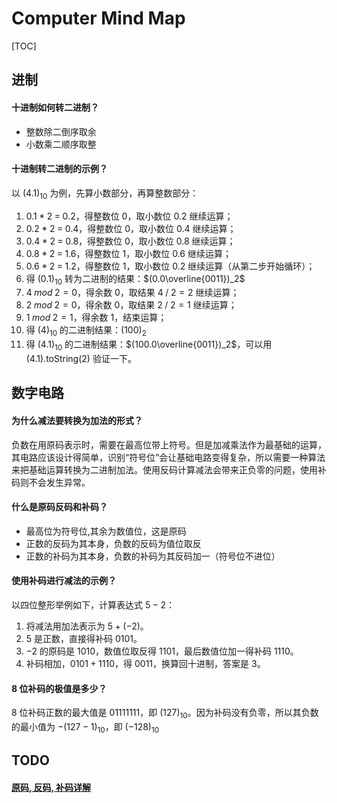 # Computer Mind Map

[TOC]

## 进制

#### 十进制如何转二进制？

* 整数除二倒序取余
* 小数乘二顺序取整

#### 十进制转二进制的示例？

以 $(4.1)_{10}$ 为例，先算小数部分，再算整数部分：

1. $0.1\;*\;2\;=\;0.2$，得整数位 $0$，取小数位 $0.2$ 继续运算；
2. $0.2\;*\;2\;=\;0.4$，得整数位 $0$，取小数位 $0.4$ 继续运算；
3. $0.4\;*\;2\;=\;0.8$，得整数位 $0$，取小数位 $0.8$ 继续运算；
4. $0.8\;*\;2\;=\;1.6$，得整数位 $1$，取小数位 $0.6$ 继续运算；
5. $0.6\;*\;2\;=\;1.2$，得整数位 $1$，取小数位 $0.2$ 继续运算（从第二步开始循环）；
6. 得 $(0.1)_{10}$ 转为二进制的结果：$(0.0\overline{0011})_2$
7. $4\;mod\;2 = 0$，得余数 $0$，取结果 $4\;/\;2 = 2$ 继续运算；
8. $2\;mod\;2 = 0$，得余数 $0$，取结果 $2\;/\;2 = 1$ 继续运算；
9. $1\;mod\;2 = 1$，得余数 $1$，结束运算；
10. 得 $(4)_{10}$ 的二进制结果：$(100)_2$
11. 得 $(4.1)_{10}$ 的二进制结果：$(100.0\overline{0011})_2$，可以用 (4.1).toString(2) 验证一下。

## 数字电路

#### 为什么减法要转换为加法的形式？

负数在用原码表示时，需要在最高位带上符号。但是加减乘法作为最基础的运算，其电路应该设计得简单，识别“符号位”会让基础电路变得复杂，所以需要一种算法来把基础运算转换为二进制加法。使用反码计算减法会带来正负零的问题，使用补码则不会发生异常。

#### 什么是原码反码和补码？

* 最高位为符号位,其余为数值位，这是原码
* 正数的反码为其本身，负数的反码为值位取反
* 正数的补码为其本身，负数的补码为其反码加一（符号位不进位）

#### 使用补码进行减法的示例？

以四位整形举例如下，计算表达式 $5 - 2$：

1. 将减法用加法表示为 $5 + (-2)$。
2. $5$ 是正数，直接得补码 $0101$。
3. $-2$ 的原码是 $1010$，数值位取反得 $1101$，最后数值位加一得补码 $1110$。
4. 补码相加，$0101 + 1110$，得 $0011$，换算回十进制，答案是 $3$。

#### 8 位补码的极值是多少？

8 位补码正数的最大值是 $01111111$，即 $(127)_{10}$。因为补码没有负零，所以其负数的最小值为 $-(127 - 1)_{10}$，即 $(-128)_{10}$

## TODO

#### [原码, 反码, 补码详解](https://www.cnblogs.com/zhangziqiu/archive/2011/03/30/ComputerCode.html)